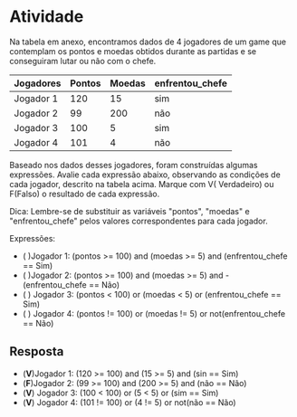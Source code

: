 # Atividade

Na tabela em anexo, encontramos dados de 4 jogadores de um game que contemplam os pontos e moedas obtidos durante as partidas e se conseguiram lutar ou não com o chefe.

| Jogadores          | Pontos      | Moedas      | enfrentou_chefe    |
| ------------------ | ----------- | ----------- | ------------------ |
| Jogador 1          | 120         | 15          | sim                |
| Jogador 2          | 99          | 200         | não                |
| Jogador 3          | 100         | 5           | sim                |
| Jogador 4          | 101         | 4           | não                |

Baseado nos dados desses jogadores, foram construídas algumas expressões. Avalie cada expressão abaixo, observando as condições de cada jogador, descrito na tabela acima. Marque com V( Verdadeiro) ou F(Falso) o resultado de cada expressão.

Dica: Lembre-se de substituir as variáveis "pontos", "moedas" e "enfrentou_chefe" pelos valores correspondentes para cada jogador.

Expressões:

- ( )Jogador 1: (pontos >= 100) and (moedas >= 5) and (enfrentou_chefe == Sim)
- ( )Jogador 2: (pontos >= 100) and (moedas >= 5) and - (enfrentou_chefe == Não)
- ( ) Jogador 3: (pontos < 100) or (moedas < 5) or (enfrentou_chefe == Sim)
- ( ) Jogador 4: (pontos != 100) or (moedas != 5) or not(enfrentou_chefe == Não)

## Resposta

- (**V**)Jogador 1: (120 >= 100) and (15 >= 5) and (sin == Sim)
- (**F**)Jogador 2: (99 >= 100) and (200 >= 5) and (não == Não)
- (**V**) Jogador 3: (100 < 100) or (5 < 5) or (sim == Sim)
- (**V**) Jogador 4: (101 != 100) or (4 != 5) or not(não == Não)